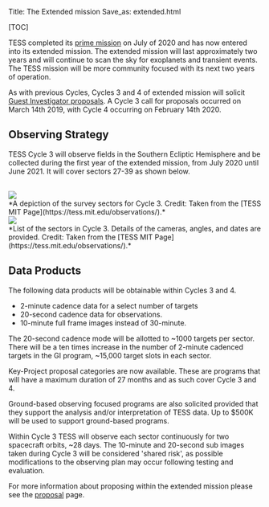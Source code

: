 Title: The Extended mission
Save_as: extended.html

[TOC]

TESS completed its [prime mission](primary.html) on July of 2020 and has now entered into its extended mission.
The extended mission will last approximately two years and will continue to scan the sky for exoplanets and transient events.
The TESS mission will be more community focused with its next two years of operation.

As with previous Cycles, Cycles 3 and 4 of extended mission will solicit [Guest Investigator proposals](proposing-investigations.html). 
A Cycle 3 call for proposals occurred on March 14th 2019, with Cycle 4 occurring on February 14th 2020.

## Observing Strategy

TESS Cycle 3 will observe fields in the Southern Ecliptic Hemisphere and be collected during the first year of the extended mission, from July 2020 until June 2021. It will cover sectors 27-39 as shown below. 

<br/>
  <img class="img-responsive" style="max-width:75%;" src="/images/Cycle3sectors.png">
<br/>
*A depiction of the survey sectors for Cycle 3. Credit: Taken from the [TESS MIT Page](https://tess.mit.edu/observations/).*

<br/>
  <img class="img-responsive" style="max-width:75%;" src="/images/Cycle3table.png">
<br/>
*List of the sectors in Cycle 3. Details of the cameras, angles, and dates are provided. Credit: Taken from the [TESS MIT Page](https://tess.mit.edu/observations/).*

## Data Products

The following data products will  be obtainable within Cycles 3 and 4.

* 2-minute cadence data for a select number of targets
* 20-second cadence data for observations.
* 10-minute full frame images instead of 30-minute.

The 20-second cadence mode will be allotted to ~1000 targets per sector.
There will be a ten times  increase in the  number  of 2-minute cadenced targets in the GI program, ~15,000 target slots in each sector.

Key-Project proposal categories are now available. These are programs that will have a maximum duration of  27 months and as such cover Cycle 3 and 4.

Ground-based observing focused programs are also solicited provided that they support the analysis and/or interpretation of TESS data. Up to $500K will be used to support ground-based programs.

Within Cycle 3 TESS will observe each sector continuously for two spacecraft orbits, ~28 days. The 10-minute and 20-second sub images taken during Cycle 3 will be considered 'shared  risk', as possible modifications to the observing plan may occur following testing and evaluation.

For more information about proposing within the extended mission please see the [proposal](proposing-investigations.html) page.

